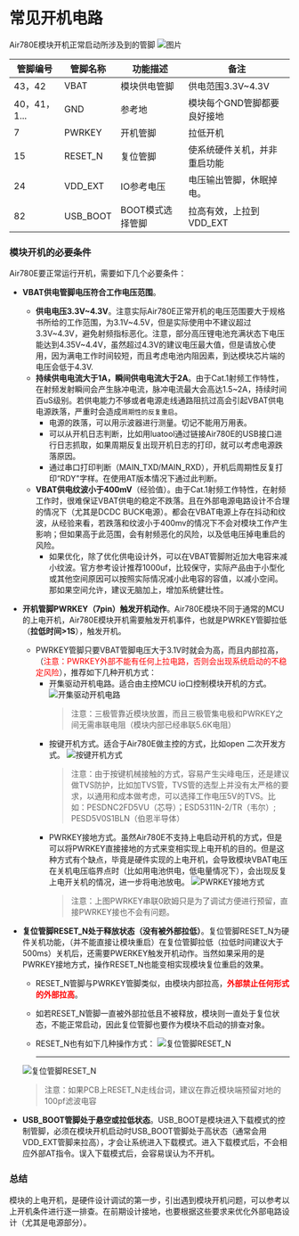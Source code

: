 # 常见开机电路

Air780E模块开机正常启动所涉及到的管脚
![图片](image/poweron.png)

| **管脚编号** | **管脚名称** | **功能描述**     | **备注**                         |
| ------------ | ------------ | ---------------- | -------------------------------- |
| 43，42       | VBAT         | 模块供电管脚     | 供电范围3.3V~4.3V                |
| 40，41，1... | GND          | 参考地           | 模块每个GND管脚都要良好接地      |
| 7            | PWRKEY       | 开机管脚         | 拉低开机                         |
| 15           | RESET_N      | 复位管脚         | 使系统硬件关机，并非重启功能     |
| 24           | VDD_EXT      | IO参考电压       | 电压输出管脚，休眠掉电。          |
| 82           | USB_BOOT     | BOOT模式选择管脚 | 拉高有效，上拉到VDD_EXT          |

### 模块开机的必要条件

Air780E要正常运行开机，需要如下几个必要条件：

- **VBAT供电管脚电压符合工作电压范围**。
  - **供电电压3.3V~4.3V**。注意实际Air780E正常开机的电压范围要大于规格书所给的工作范围，为3.1V~4.5V，但是实际使用中不建议超过3.3V~4.3V，避免射频指标恶化。注意，部分高压锂电池充满状态下电压能达到4.35V~4.4V，虽然超过4.3V的建议电压最大值，但是请放心使用，因为满电工作时间较短，而且考虑电池内阻因素，到达模块芯片端的电压会低于4.3V.
  - **持续供电电流大于1A，瞬间供电电流大于2A**。由于Cat.1射频工作特性，在射频发射瞬间会产生脉冲电流，脉冲电流最大会高达1.5~2A，持续时间百uS级别。若供电能力不够或者电源走线通路阻抗过高会引起VBAT供电电源跌落，严重时会造成`周期性的反复重启`。
    - 电源的跌落，可以用示波器进行测量。切记不能用万用表。
    - 可以从开机日志判断，比如用luatool通过链接Air780E的USB接口进行日志抓取，如果周期反复出现开机日志的打印，就可以考虑电源跌落原因。
    - 通过串口打印判断（MAIN_TXD/MAIN_RXD），开机后周期性反复打印“RDY"字样。在使用AT版本情况下通过此判断。
  - **VBAT供电纹波小于400mV**（经验值）。由于Cat.1射频工作特性，在射频工作时，很难保证VBAT供电的稳定不跌落。且在外部电源电路设计不合理的情况下（尤其是DCDC BUCK电源）。都会在VBAT电源上存在抖动和纹波，从经验来看，若跌落和纹波小于400mv的情况下不会对模块工作产生影响；但如果高于此范围，会有射频恶化的风险，以及低电压掉电重启的风险。
    - 如果优化，除了优化供电设计外，可以在VBAT管脚附近加大电容来减小纹波。官方参考设计推荐1000uf，比较保守，实际产品由于小型化或其他空间原因可以按照实际情况减小此电容的容值，以减小空间。那如果空间允许，建议无脑加上，增加系统健壮性。
- **开机管脚PWRKEY（7pin）触发开机动作**。Air780E模块不同于通常的MCU的上电开机，Air780E模块开机需要触发开机事件，也就是PWRKEY管脚拉低（**拉低时间>1S**），触发开机。
  - PWRKEY管脚只要VBAT管脚电压大于3.1V时就会为高，而且内部拉高，（<font color="red">注意：PWRKEY外部不能有任何上拉电路，否则会出现系统启动的不稳定风险</font>），推荐如下几种开机方式：
    - 开集驱动开机电路。适合由主控MCU io口控制模块开机的方式。
        ![开集驱动开机电路](image/powerkey%E7%94%B5%E8%B7%AF.PNG)
        > 注意：三极管靠近模块放置，而且三极管集电极和PWRKEY之间无需串联电阻（模块内部已经串联5.6K电阻）
    - 按键开机方式。适合于Air780E做主控的方式，比如open 二次开发方式。
        ![按键开机方式](image/%E5%BC%80%E6%9C%BA%E7%94%B5%E8%B7%AF.PNG)
        > 注意：由于按键机械接触的方式，容易产生尖峰电压，还是建议做TVS防护，比如加TVS管，TVS管的选型上并没有太严格的要求，以通用和成本做考虑，可以选择工作电压5V的TVS。比如：PESDNC2FD5VU（芯导）；ESD5311N-2/TR（韦尔）; PESD5V0S1BLN（伯恩半导体）
    - PWRKEY接地方式。虽然Air780E不支持上电启动开机的方式，但是可以将PWRKEY直接接地的方式来变相实现上电开机的目的。但是这种方式有个缺点，毕竟是硬件实现的上电开机，会导致模块VBAT电压在关机电压临界点时（比如用电池供电，低电量情况下），会出现反复上电开关机的情况，进一步将电池放电。
        ![PWRKEY接地方式](image/powerkey%E6%8E%A5%E5%9C%B0%E6%96%B9%E5%BC%8F.PNG)
        > 注意：上图PWRKEY串联0欧姆只是为了调试方便进行预留，直接PWRKEY接也不会有问题。
- **复位管脚RESET_N处于释放状态（没有被外部拉低）**。复位管脚RESET_N为硬件关机功能，（并不能直接让模块重启）在复位管脚拉低（拉低时间建议大于500ms）关机后，还需要PWERKEY触发开机动作。当然如果采用的是PWRKEY接地方式，操作RESET_N也能变相实现模块复位重启的效果。
  - RESET_N管脚与PWRKEY管脚类似，由模块内部拉高，<font color="red">**外部禁止任何形式的外部拉高**</font>。
  - 如若RESET_N管脚一直被外部拉低且不被释放，模块则一直处于复位状态，不能正常启动，因此复位管脚也要作为模块不启动的排查对象。
  - RESET_N也有如下几种操作方式：
    ![复位管脚RESET_N](image/%E5%A4%8D%E4%BD%8D%E7%AE%A1%E8%84%9ARESET%E7%94%B5%E8%B7%AF.png)

    -----------

  ![复位管脚RESET_N](image/reset.png)
   > 注意：如果PCB上RESET_N走线台词，建议在靠近模块端预留对地的100pf滤波电容
- **USB_BOOT管脚处于悬空或拉低状态**。USB_BOOT是模块进入下载模式的控制管脚，必须在模块开机启动时USB_BOOT管脚处于高状态（通常会用VDD_EXT管脚来拉高），才会让系统进入下载模式。进入下载模式后，不会相应外部AT指令。误入下载模式后，会容易误认为不开机。

### 总结

模块的上电开机，是硬件设计调试的第一步，引出遇到模块开机问题，可以参考以上开机条件进行逐一排查。在前期设计接地，也要根据这些要求来优化外部电路设计（尤其是电源部分）。
